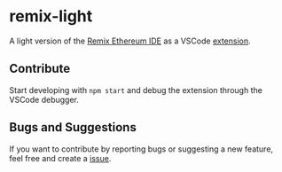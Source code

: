 # remix-light

A light version of the [Remix Ethereum IDE](https://remix.ethereum.org/) as a VSCode [extension](https://marketplace.visualstudio.com/vscode).

## Contribute

Start developing with `npm start` and debug the extension through the VSCode debugger.

## Bugs and Suggestions

If you want to contribute by reporting bugs or suggesting a new feature, feel free and create a [issue](https://github.com/maxdavidwow/remix-light/issues).
